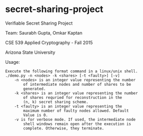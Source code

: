 # secret-sharing-project
Verifiable Secret Sharing Project

Team: Saurabh Gupta, Omkar Kaptan

CSE 539 Applied Cryptography - Fall 2015

Arizona State University

Usage:
~~~~~~
Execute the following format command in a linux/unix shell.
./demo.py -n <nodes> -k <shares> [-t <faulty>] [-v]
	-n <nodes> is an integer value representing the number 
		of intermediate nodes and number of shares to be 
		generated.
	-k <shares> is an integer value representing the number 
		of shares requried for reconstruction in the 
		(n, k) secret sharing scheme.
	-t <faulty> is an integer value representing the 
		maximum number of faulty nodes allowed. Default 
		Value is 0.
	-v is for verbose mode. If used, the intermediate node 
		shell windows remain open after the execution is 
		complete. Otherwise, they terminate.
